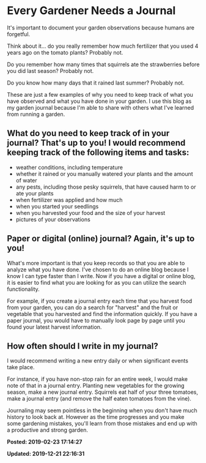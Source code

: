 # Every Gardener Needs a Journal

It's important to document your garden observations because humans are forgetful. 

Think about it... do you really remember how much fertilizer that you used 4 years ago on the tomato plants?  Probably not. 

Do you remember how many times that squirrels ate the strawberries before you did last season?  Probably not.

Do you know how many days that it rained last summer?  Probably not. 

These are just a few examples of why you need to keep track of what you have observed and what you have done in your garden.  I use this blog as my garden journal because I'm able to share with others what I've learned from running a garden.

## What do you need to keep track of in your journal?  That's up to you!  I would recommend keeping track of the following items and tasks:

- weather conditions, including temperature
- whether it rained or you manually watered your plants and the amount of water
- any pests, including those pesky squirrels, that have caused harm to or ate your plants 
- when fertilizer was applied and how much 
- when you started your seedlings
- when you harvested your food and the size of your harvest
- pictures of your observations

## Paper or digital (online) journal? Again, it's up to you!

What's more important is that you keep records so that you are able to analyze what you have done. I've chosen to do an online blog because I know I can type faster than I write. Now if you have a digital or online blog, it is easier to find what you are looking for as you can utilize the search functionality. 

For example, if you create a journal entry each time that you harvest food from your garden, you can do a search for "harvest" and the fruit or vegetable that you harvested and find the information quickly.  If you have a paper journal, you would have to manually look page by page until you found your latest harvest information. 

## How often should I write in my journal?

I would recommend writing a new entry daily or when significant events take place.

For instance, if you have non-stop rain for an entire week, I would make note of that in a journal entry. Planting new vegetables for the growing season, make a new journal entry. Squirrels eat half of your three tomatoes, make a journal entry (and remove the half eaten tomatoes from the vine). 

Journaling may seem pointless in the beginning when you don't have much history to look back at. However as the time progresses and you make some gardening mistakes, you'll learn from those mistakes and end up with a productive and strong garden. 

**Posted: 2019-02-23 17:14:27** 

**Updated: 2019-12-21 22:16:31** 

